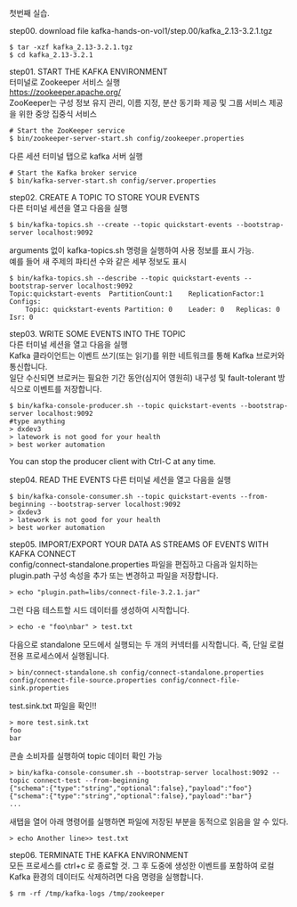 첫번째 실습.


step00. download file kafka-hands-on-vol1/step.00/kafka_2.13-3.2.1.tgz
```shell
$ tar -xzf kafka_2.13-3.2.1.tgz
$ cd kafka_2.13-3.2.1
```

step01. START THE KAFKA ENVIRONMENT  
터미널로 Zookeeper 서비스 실행  
https://zookeeper.apache.org/  
ZooKeeper는 구성 정보 유지 관리, 이름 지정, 분산 동기화 제공 및 그룹 서비스 제공을 위한 중앙 집중식 서비스
```shell
# Start the ZooKeeper service
$ bin/zookeeper-server-start.sh config/zookeeper.properties
```

다른 세션 터미널 탭으로 kafka 서버 실행
```shell
# Start the Kafka broker service
$ bin/kafka-server-start.sh config/server.properties
```

step02.   CREATE A TOPIC TO STORE YOUR EVENTS  
다른 터미널 세션을 열고 다음을 실행
```shell
$ bin/kafka-topics.sh --create --topic quickstart-events --bootstrap-server localhost:9092
```

arguments 없이 kafka-topics.sh 명령을 실행하여 사용 정보를 표시 가능.  
예를 들어 새 주제의 파티션 수와 같은 세부 정보도 표시
```shell
$ bin/kafka-topics.sh --describe --topic quickstart-events --bootstrap-server localhost:9092
Topic:quickstart-events  PartitionCount:1    ReplicationFactor:1 Configs:
    Topic: quickstart-events Partition: 0    Leader: 0   Replicas: 0 Isr: 0
```

step03. WRITE SOME EVENTS INTO THE TOPIC  
다른 터미널 세션을 열고 다음을 실행  
Kafka 클라이언트는 이벤트 쓰기(또는 읽기)를 위한 네트워크를 통해 Kafka 브로커와 통신합니다.  
일단 수신되면 브로커는 필요한 기간 동안(심지어 영원히) 내구성 및 fault-tolerant 방식으로 이벤트를 저장합니다.
```shell
$ bin/kafka-console-producer.sh --topic quickstart-events --bootstrap-server localhost:9092
#type anything
> dxdev3
> latework is not good for your health
> best worker automation
```
You can stop the producer client with Ctrl-C at any time.  

step04. READ THE EVENTS
다른 터미널 세션을 열고 다음을 실행  
```shell
$ bin/kafka-console-consumer.sh --topic quickstart-events --from-beginning --bootstrap-server localhost:9092
> dxdev3
> latework is not good for your health
> best worker automation
```

step05.  IMPORT/EXPORT YOUR DATA AS STREAMS OF EVENTS WITH KAFKA CONNECT    
config/connect-standalone.properties 파일을 편집하고 다음과 일치하는 plugin.path 구성 속성을 추가 또는 변경하고 파일을 저장합니다.
```shell
> echo "plugin.path=libs/connect-file-3.2.1.jar"
```
그런 다음 테스트할 시드 데이터를 생성하여 시작합니다.
```shell
> echo -e "foo\nbar" > test.txt
```
다음으로 standalone 모드에서 실행되는 두 개의 커넥터를 시작합니다. 즉, 단일 로컬 전용 프로세스에서 실행됩니다.
```shell
> bin/connect-standalone.sh config/connect-standalone.properties config/connect-file-source.properties config/connect-file-sink.properties
```

test.sink.txt 파일을 확인!!
```shell 
> more test.sink.txt
foo
bar
```
콘솔 소비자를 실행하여 topic 데이터  확인 가능
```shell
> bin/kafka-console-consumer.sh --bootstrap-server localhost:9092 --topic connect-test --from-beginning
{"schema":{"type":"string","optional":false},"payload":"foo"}
{"schema":{"type":"string","optional":false},"payload":"bar"}
...
```

새탭을 열어 아래 명령어를 실행하면 파일에 저장된 부분을 동적으로 읽음을 알 수 있다.
```
> echo Another line>> test.txt
```

step06. TERMINATE THE KAFKA ENVIRONMENT  
모든 프로세스를 ctrl+c 로 종료할 것.
그 후 도중에 생성한 이벤트를 포함하여 로컬 Kafka 환경의 데이터도 삭제하려면 다음 명령을 실행합니다.
```shell
$ rm -rf /tmp/kafka-logs /tmp/zookeeper
```
